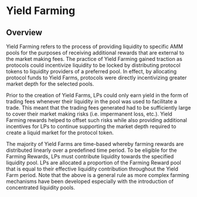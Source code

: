 # Yield Farming

## Overview

Yield Farming refers to the process of providing liquidity to specific AMM pools for the purposes of receiving additional rewards that are external to the market making fees. The practice of Yield Farming gained traction as protocols could incentivize liquidity to be locked by distributing protocol tokens to liquidity providers of a preferred pool. In effect, by allocating protocol funds to Yield Farms, protocols were directly incentivizing greater market depth for the selected pools.

Prior to the creation of Yield Farms, LPs could only earn yield in the form of trading fees whenever their liquidity in the pool was used to facilitate a trade. This meant that the trading fees generated had to be sufficiently large to cover their market making risks (i.e. impermanent loss, etc.). Yield Farming rewards helped to offset such risks while also providing additional incentives for LPs to continue supporting the market depth required to create a liquid market for the protocol token.

The majority of Yield Farms are time-based whereby farming rewards are distributed linearly over a predefined time period. To be eligible for the Farming Rewards, LPs must contribute liquidity towards the specified liquidity pool. LPs are allocated a proportion of the Farming Reward pool that is equal to their effective liquidity contribution throughout the Yield Farm period. Note that the above is a general rule as more complex farming mechanisms have been developed especially with the introduction of concentrated liquidity pools.

